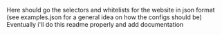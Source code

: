 Here should go the selectors and whitelists for the website in json format (see examples.json for a general idea on how the configs should be)
Eventually i'll do this readme properly and add documentation
